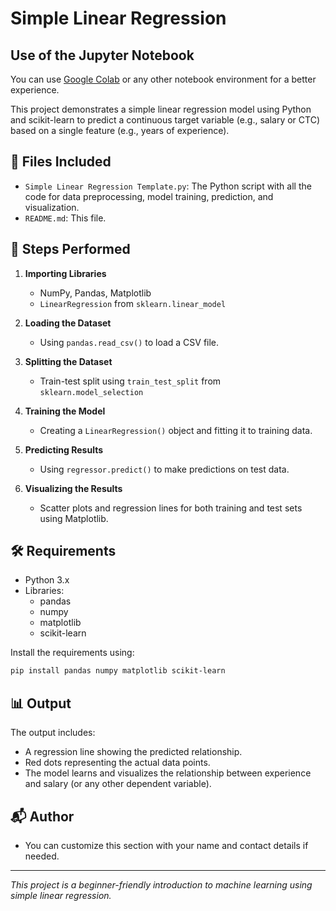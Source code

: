 # Simple Linear Regression

## Use of the Jupyter Notebook

You can use [Google Colab](https://colab.research.google.com/) or any other notebook environment for a better experience.

This project demonstrates a simple linear regression model using Python and scikit-learn to predict a continuous target variable (e.g., salary or CTC) based on a single feature (e.g., years of experience).

## 📁 Files Included

- `Simple Linear Regression Template.py`: The Python script with all the code for data preprocessing, model training, prediction, and visualization.
- `README.md`: This file.

## 📌 Steps Performed

1. **Importing Libraries**  
   - NumPy, Pandas, Matplotlib
   - `LinearRegression` from `sklearn.linear_model`

2. **Loading the Dataset**  
   - Using `pandas.read_csv()` to load a CSV file.

3. **Splitting the Dataset**  
   - Train-test split using `train_test_split` from `sklearn.model_selection`

4. **Training the Model**  
   - Creating a `LinearRegression()` object and fitting it to training data.

5. **Predicting Results**  
   - Using `regressor.predict()` to make predictions on test data.

6. **Visualizing the Results**  
   - Scatter plots and regression lines for both training and test sets using Matplotlib.

## 🛠 Requirements

- Python 3.x
- Libraries:
  - pandas
  - numpy
  - matplotlib
  - scikit-learn

Install the requirements using:
```bash
pip install pandas numpy matplotlib scikit-learn
```

## 📊 Output

The output includes:
- A regression line showing the predicted relationship.
- Red dots representing the actual data points.
- The model learns and visualizes the relationship between experience and salary (or any other dependent variable).

## 📬 Author

- You can customize this section with your name and contact details if needed.

---

*This project is a beginner-friendly introduction to machine learning using simple linear regression.*
